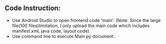 ## Code Instruction:
* Use Android Studio to open frontend code 'main'.
(Note: Since the large file(100 files)limitation, I only upload the main code which includes manifest.xml, java code, layout code)
* Use command line to execute Main.py document.
